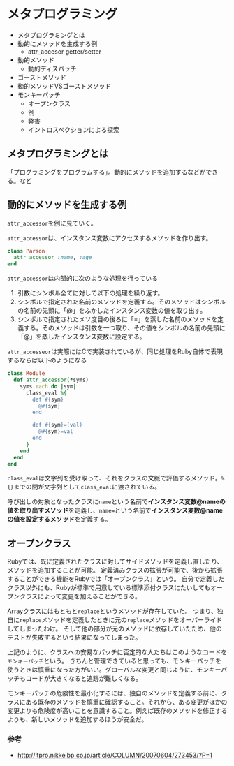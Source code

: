 # メタプログラミング
- メタプログラミングとは
- 動的にメソッドを生成する例
  - attr_accesor getter/setter
- 動的メソッド
  - 動的ディスパッチ
- ゴーストメソッド
- 動的メソッドVSゴーストメソッド
- モンキーパッチ
  - オープンクラス 
  - 例
  - 弊害
   - イントロスペクションによる探索


## メタプログラミングとは
「プログラミングをプログラムする」。動的にメソッドを追加するなどができる。など

## 動的にメソッドを生成する例
`attr_accessor`を例に見ていく。

`attr_accessor`は、インスタンス変数にアクセスするメソッドを作り出す。
```rb
class Parson
  attr_accessor :name, :age
end
```

`attr_accessor`は内部的に次のような処理を行っている

1. 引数にシンボル全てに対して以下の処理を繰り返す。
2. シンボルで指定された名前のメソッドを定義する。そのメソッドはシンボルの名前の先頭に「@」をふかしたインスタンス変数の値を取り出す。
3. シンボルで指定されたメソ度目の後ろに「=」を蒸した名前のメソッドを定義する。そのメソッドは引数を一つ取り、その値をシンボルの名前の先頭に「@」を蒸したインスタンス変数に設定する。

`attr_accesseor`は実際にはCで実装されているが、同じ処理をRuby自体で表現するならば以下のようになる

```rb
class Module
  def attr_accessor(*syms)
    syms.each do |sym|
      class_eval %{
        def #{sym}
          @#{sym}
        end

        def #{sym}=(val)
          @#{sym}=val
        end
      }
    end
  end
end
```

`class_eval`は文字列を受け取って、それをクラスの文脈で評価するメソッド。`%{}`までの間が文字列として`class_eval`に渡されている。

呼び出しの対象となったクラスに`name`という名前で**インスタンス変数@nameの値を取り出すメソッド**を定義し、`name=`という名前で**インスタンス変数@nameの値を設定するメソッド**を定義する。

## オープンクラス
Rubyでは、既に定義されたクラスに対してサイドメソッドを定義し直したり、メソッドを追加することが可能。
定義済みクラスの拡張が可能で、後から拡張することができる機能をRubyでは「オープンクラス」という。
自分で定義したクラス以外にも、Rubyが標準で用意している標準添付クラスにたいしてもオープンクラスによって変更を加えることができる。

Arrayクラスにはもともと`replace`というメソッドが存在していた。
つまり、独自に`replace`メソッドを定義したときに元の`replace`メソッドをオーバーライドしてしまったわけ。
そして他の部分が元のメソッドに依存していたため、他のテストが失敗するという結果になってしまった。

上記のように、クラスへの安易なパッチに否定的な人たちはこのようなコードを`モンキーパッチ`という。
きちんと管理できていると思っても、モンキーパッチを使うときは慎重になった方がいい。グローバルな変更と同じように、モンキーパッチもコードが大きくなると追跡が難しくなる。

モンキーパッチの危険性を最小化するには、独自のメソッドを定義する前に、クラスにある既存のメソッドを慎重に確認すること。それから、ある変更がほかの変更よりも危険度が高いことを意識すること。例えば既存のメソッドを修正するよりも、新しいメソッドを追加するほうが安全だ。

### 参考
- http://itpro.nikkeibp.co.jp/article/COLUMN/20070604/273453/?P=1